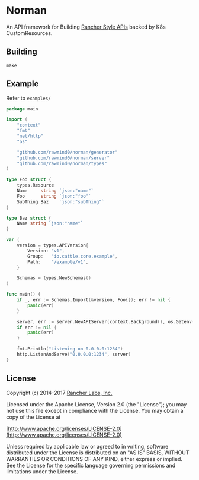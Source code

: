 Norman
========

An API framework for Building [Rancher Style APIs](https://github.com/rancher/api-spec/) backed by K8s CustomResources.

## Building

`make`

## Example

Refer to `examples/`

```go
package main

import (
	"context"
	"fmt"
	"net/http"
	"os"

	"github.com/rawmind0/norman/generator"
	"github.com/rawmind0/norman/server"
	"github.com/rawmind0/norman/types"
)

type Foo struct {
	types.Resource
	Name     string `json:"name"`
	Foo      string `json:"foo"`
	SubThing Baz    `json:"subThing"`
}

type Baz struct {
	Name string `json:"name"`
}

var (
	version = types.APIVersion{
		Version: "v1",
		Group:   "io.cattle.core.example",
		Path:    "/example/v1",
	}

	Schemas = types.NewSchemas()
)

func main() {
	if _, err := Schemas.Import(&version, Foo{}); err != nil {
		panic(err)
	}

	server, err := server.NewAPIServer(context.Background(), os.Getenv("KUBECONFIG"), Schemas)
	if err != nil {
		panic(err)
	}

	fmt.Println("Listening on 0.0.0.0:1234")
	http.ListenAndServe("0.0.0.0:1234", server)
}
```


## License
Copyright (c) 2014-2017 [Rancher Labs, Inc.](http://rancher.com)

Licensed under the Apache License, Version 2.0 (the "License");
you may not use this file except in compliance with the License.
You may obtain a copy of the License at

[http://www.apache.org/licenses/LICENSE-2.0](http://www.apache.org/licenses/LICENSE-2.0)

Unless required by applicable law or agreed to in writing, software
distributed under the License is distributed on an "AS IS" BASIS,
WITHOUT WARRANTIES OR CONDITIONS OF ANY KIND, either express or implied.
See the License for the specific language governing permissions and
limitations under the License.
